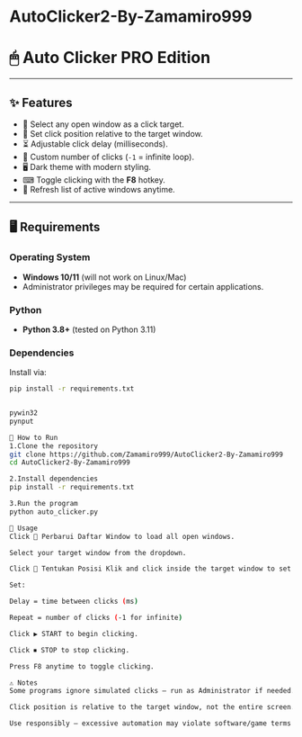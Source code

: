 # AutoClicker2-By-Zamamiro999
# 🖱 Auto Clicker PRO Edition

---

## ✨ Features
- 🎯 Select any open window as a click target.
- 📍 Set click position relative to the target window.
- ⏳ Adjustable click delay (milliseconds).
- 🔁 Custom number of clicks (`-1` = infinite loop).
- 🖥 Dark theme with modern styling.
- ⌨ Toggle clicking with the **F8** hotkey.
- 🔄 Refresh list of active windows anytime.

---

## 🖥 Requirements

### Operating System
- **Windows 10/11** (will not work on Linux/Mac)
- Administrator privileges may be required for certain applications.

### Python
- **Python 3.8+** (tested on Python 3.11)

### Dependencies
Install via:
```bash
pip install -r requirements.txt


pywin32
pynput

🚀 How to Run
1.Clone the repository
git clone https://github.com/Zamamiro999/AutoClicker2-By-Zamamiro999
cd AutoClicker2-By-Zamamiro999

2.Install dependencies
pip install -r requirements.txt

3.Run the program
python auto_clicker.py

📖 Usage
Click 🔄 Perbarui Daftar Window to load all open windows.

Select your target window from the dropdown.

Click 🎯 Tentukan Posisi Klik and click inside the target window to set click coordinates.

Set:

Delay = time between clicks (ms)

Repeat = number of clicks (-1 for infinite)

Click ▶ START to begin clicking.

Click ⏹ STOP to stop clicking.

Press F8 anytime to toggle clicking.

⚠ Notes
Some programs ignore simulated clicks — run as Administrator if needed.

Click position is relative to the target window, not the entire screen.

Use responsibly — excessive automation may violate software/game terms of service.
